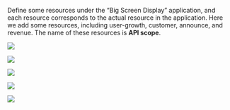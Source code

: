 <IntegrationDetailCard title="Define Resource Permissions">

Define some resources under the “Big Screen Display” application, and each resource corresponds to the actual resource in the application. Here we add some resources, including user-growth, customer, announce, and revenue. The name of these resources is **API scope**.

![](~@imagesEnUs/guides/authorization/create-resource-display-screen.png)

![](~@imagesEnUs/guides/authorization/create-resource-display-screen-2.png)

![](~@imagesEnUs/guides/authorization/create-resource-display-screen-3.png)

![](~@imagesEnUs/guides/authorization/create-resource-display-screen-4.png)

![](~@imagesEnUs/guides/authorization/create-resource-display-screen-5.png)

</IntegrationDetailCard>
